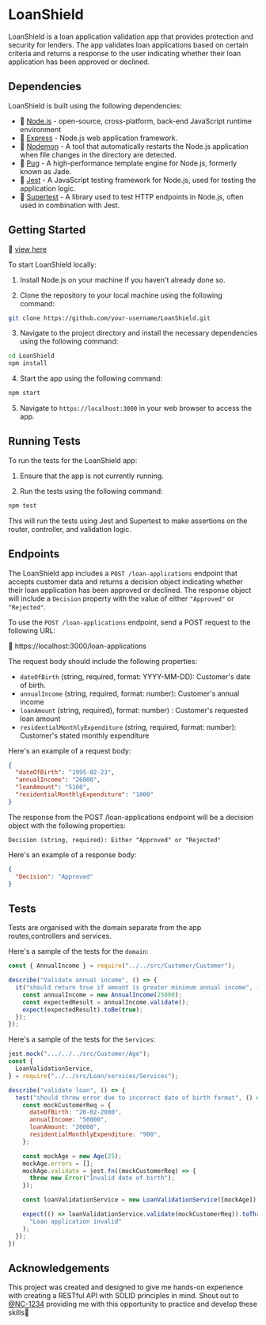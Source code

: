 # LoanShield

LoanShield is a loan application validation app that provides protection and security for lenders. The app validates loan applications based on certain criteria and returns a response to the user indicating whether their loan application has been approved or declined.

## Dependencies

LoanShield is built using the following dependencies:

- :link: [Node.js](https://nodejs.org/) - open-source, cross-platform, back-end JavaScript runtime environment
- :link: [Express](https://expressjs.com/) - Node.js web application framework.
- :link: [Nodemon](https://nodemon.io/) - A tool that automatically restarts the Node.js application when file changes in the directory are detected.
- :link: [Pug](https://pugjs.org/) - A high-performance template engine for Node.js, formerly known as Jade.
- :link: [Jest](https://jestjs.io/) - A JavaScript testing framework for Node.js, used for testing the application logic.
- :link: [Supertest](https://github.com/visionmedia/supertest) - A library used to test HTTP endpoints in Node.js, often used in combination with Jest.

## Getting Started

:link: [view here](https://ndowkunda.github.io/LoanShieldAPI)

To start LoanShield locally:

1. Install Node.js on your machine if you haven't already done so.

2. Clone the repository to your local machine using the following command:

```bash
git clone https://github.com/your-username/LoanShield.git
```

3. Navigate to the project directory and install the necessary dependencies using the following command:

```bash
cd LoanShield
npm install
```

4. Start the app using the following command:

```bash
npm start
```

5. Navigate to `https://localhost:3000` in your web browser to access the app.

## Running Tests

To run the tests for the LoanShield app:

1. Ensure that the app is not currently running.

2. Run the tests using the following command:

```bash
npm test
```

This will run the tests using Jest and Supertest to make assertions on the router, controller, and validation logic.

## Endpoints

The LoanShield app includes a `POST /loan-applications` endpoint that accepts customer data and returns a decision object indicating whether their loan application has been approved or declined. The response object will include a `Decision` property with the value of either `"Approved"` or `"Rejected"`.

To use the `POST /loan-applications` endpoint, send a POST request to the following URL:

:link: https://localhost:3000/loan-applications

The request body should include the following properties:

- `dateOfBirth` (string, required, format: YYYY-MM-DD): Customer's date of birth.
- `annualIncome` (string, required, format: number): Customer's annual income
- `loanAmount` (string, required), format: number) : Customer's requested loan amount
- `residentialMonthlyExpenditure` (string, required, format: number): Customer's stated monthly expenditure

Here's an example of a request body:

```json
{
  "dateOfBirth": "1995-02-23",
  "annualIncome": "26000",
  "loanAmount": "5100",
  "residentialMonthlyExpenditure": "1000"
}
```

The response from the POST /loan-applications endpoint will be a decision object with the following properties:

`Decision (string, required): Either "Approved" or "Rejected"`

Here's an example of a response body:

```json
{
  "Decision": "Approved"
}
```

## Tests

Tests are organised with the domain separate from the app routes,controllers and services.

Here's a sample of the tests for the `domain`:

```js
const { AnnualIncome } = require("../../src/Customer/Customer");

describe("Validate annual income", () => {
  it("should return true if amount is greater minimum annual income", () => {
    const annualIncome = new AnnualIncome(25000);
    const expectedResult = annualIncome.validate();
    expect(expectedResult).toBe(true);
  });
});
```

Here's a sample of the tests for the `Services`:

```js
jest.mock(".../../../src/Customer/Age");
const {
  LoanValidationService,
} = require("../../src/Loan/services/Services");

describe("validate loan", () => {
  test("should throw error due to incorrect date of birth format", () => {
    const mockCustomerReq = {
      dateOfBirth: "20-02-2000",
      annualIncome: "50000",
      loanAmount: "20000",
      residentialMonthlyExpenditure: "900",
    };

    const mockAge = new Age(25);
    mockAge.errors = [];
    mockAge.validate = jest.fn((mockCustomerReq) => {
      throw new Error("Invalid date of birth");
    });

    const loanValidationService = new LoanValidationService([mockAge]);

    expect(() => loanValidationService.validate(mockCustomerReq)).toThrowError(
      "Loan application invalid"
    );
  });
})
```
## Acknowledgements

This project was created and designed to give me hands-on experience with creating a RESTful API with SOLID principles in mind.
Shout out to [@NC-1234](https://github.com/NC-1234) providing me with this opportunity to practice and develop these skills:pray:
```
